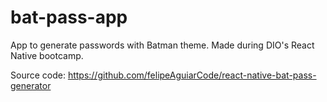 # bat-pass-app
App to generate passwords with Batman theme.
Made during DIO's React Native bootcamp.

Source code: https://github.com/felipeAguiarCode/react-native-bat-pass-generator
